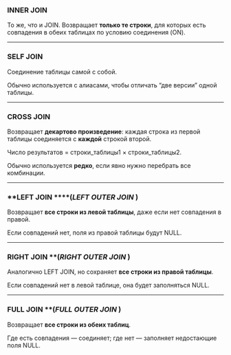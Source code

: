 ```toc
```
### **INNER JOIN**

  

То же, что и JOIN. Возвращает **только те строки**, для которых есть совпадения в обеих таблицах по условию соединения (ON).

---

### **SELF JOIN**

  

Соединение таблицы самой с собой.

Обычно используется с алиасами, чтобы отличать “две версии” одной таблицы.

---

### **CROSS JOIN**

  

Возвращает **декартово произведение**: каждая строка из первой таблицы соединяется с **каждой** строкой второй.

Число результатов = строки_таблицы1 × строки_таблицы2.

Обычно используется **редко**, если явно нужно перебрать все комбинации.

---

### **LEFT JOIN ****(***LEFT OUTER JOIN* )**

  

Возвращает **все строки из левой таблицы**, даже если нет совпадения в правой.

Если совпадений нет, поля из правой таблицы будут NULL.

---

### **RIGHT JOIN** **(***RIGHT OUTER JOIN* )**

  

Аналогично LEFT JOIN, но сохраняет **все строки из правой таблицы**.

Если совпадений нет в левой таблице, она будет заполняться NULL.

---

### **FULL JOIN**  **(***FULL OUTER JOIN* )**

  

Возвращает **все строки из обеих таблиц**.

Где есть совпадения — соединяет; где нет — заполняет недостающие поля NULL.
